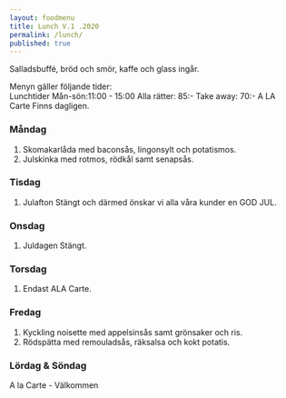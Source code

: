 ```yaml
---
layout: foodmenu
title: Lunch V.1 .2020
permalink: /lunch/
published: true
---
```

Salladsbuffé, bröd och smör, kaffe och glass ingår.

Menyn gäller följande tider:  
Lunchtider  Mån-sön:11:00 - 15:00
Alla rätter: 85:- Take away: 70:-
A LA Carte Finns dagligen.

### Måndag
1. Skomakarlåda med baconsås, lingonsylt och potatismos.
2. Julskinka med rotmos, rödkål samt senapsås.

### Tisdag
1. Julafton Stängt och därmed önskar vi alla våra kunder en GOD JUL.


### Onsdag
1. Juldagen Stängt.


### Torsdag
1. Endast ALA Carte. 

 
### Fredag
1. Kyckling noisette med appelsinsås samt grönsaker och ris.
2. Rödspätta med remouladsås, räksalsa och kokt potatis.
                                                                                                    
                   
### Lördag & Söndag
A la Carte - Välkommen

